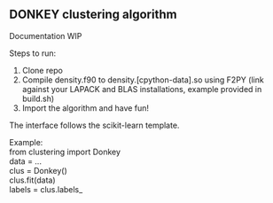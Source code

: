 DONKEY clustering algorithm
---------------------------

Documentation WIP

Steps to run:
1. Clone repo
2. Compile density.f90 to density.[cpython-data].so using F2PY
   (link against your LAPACK and BLAS installations, example provided in build.sh)
3. Import the algorithm and have fun!

The interface follows the scikit-learn template.

Example: <br>
from clustering import Donkey <br>
data = ... <br>
clus = Donkey() <br>
clus.fit(data) <br>
labels = clus.labels_ <br>
